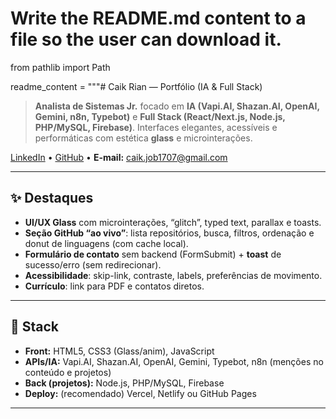 # Write the README.md content to a file so the user can download it.
from pathlib import Path

readme_content = """# Caik Rian — Portfólio (IA & Full Stack)

> **Analista de Sistemas Jr.** focado em **IA (Vapi.AI, Shazan.AI, OpenAI, Gemini, n8n, Typebot)** e **Full Stack (React/Next.js, Node.js, PHP/MySQL, Firebase)**. Interfaces elegantes, acessíveis e performáticas com estética **glass** e microinterações.

[LinkedIn](https://www.linkedin.com/in/caikrian/) • [GitHub](https://github.com/CaikRian) • **E-mail:** <caik.job1707@gmail.com>



---

## ✨ Destaques

- **UI/UX Glass** com microinterações, “glitch”, typed text, parallax e toasts.
- **Seção GitHub “ao vivo”**: lista repositórios, busca, filtros, ordenação e donut de linguagens (com cache local).
- **Formulário de contato** sem backend (FormSubmit) + **toast** de sucesso/erro (sem redirecionar).
- **Acessibilidade**: skip-link, contraste, labels, preferências de movimento.
- **Currículo**: link para PDF e contatos diretos.

---

## 🔧 Stack

- **Front:** HTML5, CSS3 (Glass/anim), JavaScript
- **APIs/IA:** Vapi.AI, Shazan.AI, OpenAI, Gemini, Typebot, n8n (menções no conteúdo e projetos)
- **Back (projetos):** Node.js, PHP/MySQL, Firebase
- **Deploy:** (recomendado) Vercel, Netlify ou GitHub Pages

---


